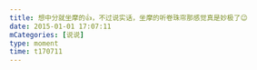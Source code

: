 ```yaml
---
title: 想中分就坐摩的👍，不过说实话，坐摩的听卷珠帘那感觉真是妙极了😉
date: 2015-01-01 17:07:11
mCategories: [说说]
type: moment
time: t170711
---
```


<div id="pics-20150101170711"></div>

<script src="/lib/moment/pics.js"></script>
<script>
var data = [
    {"link": "2015-01-01_000001.webp", "type": "shuoshuo"}
];
picsRender(data, "pics-20150101170711");
</script>
